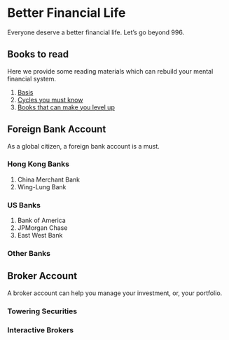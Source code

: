 # Better Financial Life
Everyone deserve a better financial life. Let’s go beyond 996. 

## Books to read

Here we provide some reading materials which can rebuild your mental financial system.

1. [Basis](Books-to-Read.md)
1. [Cycles you must know](Books-to-Read-Cycles.md)
1. [Books that can make you level up](Books-to-Read-LevelUp.md)

## Foreign Bank Account

As a global citizen, a foreign bank account is a must. 

### Hong Kong Banks

1. China Merchant Bank
1. Wing-Lung Bank

### US Banks

1. Bank of America
1. JPMorgan Chase
1. East West Bank

### Other Banks

## Broker Account

A broker account can help you manage your investment, or, your portfolio.

### Towering Securities

### Interactive Brokers